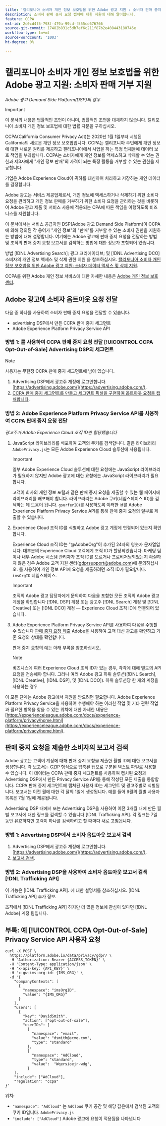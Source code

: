 ```yaml
---
title: '캘리포니아 소비자 개인 정보 보호법을 위한 Adobe 광고 지원 : 소비자 판매 중지 지원'
description: 소비자 판매 중지 요청 캡처에 대한 지원에 대해 알아봅니다.
feature: CCPA
exl-id: 2c0cd4f5-798f-479a-99cd-f555cd676766
source-git-commit: 17482b831c5db7ef6c211f87b2e408443180746e
workflow-type: tm+mt
source-wordcount: '1003'
ht-degree: 0%

---
```


# 캘리포니아 소비자 개인 정보 보호법을 위한 Adobe 광고 지원: 소비자 판매 거부 지원

*Adobe 광고 Demand Side Platform(DSP)의 경우*

>[!IMPORTANT]
>
>이 문서의 내용은 법률적인 조언이 아니며, 법률적인 조언을 대체하지 않습니다. 캘리포니아 소비자 개인 정보 보호법에 대한 법률 자문을 구하십시오.

CCPA(California Consumer Privacy Act)는 2020년 1월 1일부터 시행된 California의 새로운 개인 정보 보호법입니다. CCPA는 캘리포니아 주민에게 개인 정보에 대한 새로운 권리를 제공하고 캘리포니아에서 사업을 하는 특정 업체들에 데이터 보호 책임을 부과합니다. CCPA는 소비자에게 개인 정보를 액세스하고 삭제할 수 있는 권한과 제3자에게 &quot;개인 정보 판매&quot;의 자격이 되는 특정 활동을 거부할 수 있는 권한을 제공합니다.

기업은 Adobe Experience Cloud이 귀하를 대신하여 처리하고 저장하는 개인 데이터를 결정합니다.

Adobe 광고는 서비스 제공업체로서, 개인 정보에 액세스하거나 삭제하기 위한 소비자 요청을 관리하고 개인 정보 판매를 거부하기 위한 소비자 요청을 관리하는 것을 비롯하여 Adobe 광고 제품 및 서비스 사용에 적용되는 CPA에 따른 책임을 이행하도록 비즈니스를 지원합니다.

이 문서에서는 서비스 공급자인 DSP(Adobe 광고 Demand Side Platform)이 CCPA에 의해 정의된 각 용어가 &quot;개인 정보&quot;의 &quot;판매&quot;를 거부할 수 있는 소비자 권한을 지원하는 방법에 대해 설명합니다. 여기에는 Adobe 광고에 판매 중지 요청을 전달하는 방법 및 조직의 판매 중지 요청 보고서를 검색하는 방법에 대한 정보가 포함되어 있습니다.

방법 [!DNL Advertising Search]; 광고 크리에이티브; 및 [!DNL Advertising DCO] 소비자의 개인 정보 액세스 및 삭제 권한 지원 을 참조하십시오. [캘리포니아 소비자 개인 정보 보호법을 위한 Adobe 광고 지원: 소비자 데이터 액세스 및 삭제 지원](/help/privacy/ccpa-access-delete.md).

CCPA를 위한 Adobe 개인 정보 서비스에 대한 자세한 내용은 [Adobe 개인 정보 보호 센터](https://www.adobe.com/privacy/ccpa.html).

## Adobe 광고에 소비자 옵트아웃 요청 전달

다음 중 하나를 사용하여 소비자 판매 중지 요청을 전달할 수 있습니다.

* advertising DSP에서 만든 CCPA 판매 중지 세그먼트
* Adobe Experience Platform Privacy Service API

### 방법 1: 를 사용하여 CCPA 판매 중지 요청 전달 [!UICONTROL CCPA Opt-Out-of-Sale] Advertising DSP의 세그먼트

>[!NOTE]
>
>사용자는 무한정 CCPA 판매 중지 세그먼트에 남아 있습니다.

1. Advertising DSP에서 광고주 계정에 로그인합니다. [https://advertising.adobe.com/](https://advertising.adobe.com/).
1. [CCPA 판매 중지 세그먼트를 만들고 세그먼트 픽셀을 구현하여 옵트아웃 요청을 캡처합니다](/help/dsp/audiences/ccpa-opt-out-segment-create.md).

### 방법 2: Adobe Experience Platform Privacy Service API를 사용하여 CCPA 판매 중지 요청 전달

*광고주가 Adobe Experience Cloud 조직 ID만 할당했습니다*

1. JavaScript 라이브러리를 배포하여 고객의 쿠키를 검색합니다. 같은 라이브러리 `AdobePrivacy.js`는 모든 Adobe Experience Cloud 솔루션에 사용됩니다.

   >[!IMPORTANT]
   >
   >일부 Adobe Experience Cloud 솔루션에 대한 요청에는 JavaScript 라이브러리가 필요하지 않지만 Adobe 광고에 대한 요청에는 JavaScript 라이브러리가 필요합니다.

   고객이 회사의 개인 정보 포털과 같은 판매 중지 요청을 제출할 수 있는 웹 페이지에 라이브러리를 배포해야 합니다. 라이브러리는 Adobe 쿠키(네임스페이스 ID)를 검색하는 데 도움이 됩니다. `gsurferID`)를 사용하도록 이러한 id를 Adobe Experience Platform Privacy Service API를 통해 판매 중지 요청의 일부로 제출할 수 있습니다.

1. Experience Cloud 조직 ID를 식별하고 Adobe 광고 계정에 연결되어 있는지 확인합니다.

   Experience Cloud 조직 ID는 &quot;@AdobeOrg&quot;이 추가된 24자의 영숫자 문자열입니다. 대부분의 Experience Cloud 고객에게 조직 ID가 할당되었습니다. 마케팅 팀이나 내부 Adobe 시스템 관리자가 조직 ID를 모르거나 프로비저닝되었는지 확실하지 않은 경우 Adobe 고객 지원 센터(gdprsupport@adobe.com)에 문의하십시오. 를 사용하여 개인 정보 API에 요청을 제출하려면 조직 ID가 필요합니다. `imsOrgID` 네임스페이스.

   >[!IMPORTANT]
   >
   >조직의 Adobe 광고 담당자에게 문의하여 다음을 포함한 모든 조직의 Adobe 광고 계정을 확인합니다 [!DNL DSP] 계정 또는 광고주 [!DNL Search] 계정 및 [!DNL Creative] 또는 [!DNL DCO] 계정 — Experience Cloud 조직 ID에 연결되어 있습니다.

1. Adobe Experience Platform Privacy Service API를 사용하여 다음을 수행할 수 있습니다 [판매 중지 요청 제출](https://experienceleague.adobe.com/docs/experience-platform/privacy/api/consent.html) Adobe을 사용하여 고객 대신 광고를 확인하고 기존 요청의 상태를 확인합니다.

   판매 중지 요청의 예는 아래 부록을 참조하십시오.

   >[!NOTE]
   비즈니스에 여러 Experience Cloud 조직 ID가 있는 경우, 각각에 대해 별도의 API 요청을 전송해야 합니다. 그러나 여러 Adobe 광고 하위 솔루션([!DNL Search], [!DNL Creative], [!DNL DSP], 및 [!DNL DCO]). 하위 솔루션당 한 개의 계정을 사용하는 경우

이 모든 단계는 Adobe 광고에서 지원을 받으려면 필요합니다. Adobe Experience Platform Privacy Service을 사용하여 수행해야 하는 이러한 작업 및 기타 관련 작업과 필요한 항목을 찾을 수 있는 위치에 대한 자세한 내용은 [https://experienceleague.adobe.com/docs/experience-platform/privacy/home.html](https://experienceleague.adobe.com/docs/experience-platform/privacy/home.html).

## 판매 중지 요청을 제출한 소비자의 보고서 검색

Adobe 광고는 고객이 계정에 대해 판매 중지 요청을 제출한 월별 ID에 대한 보고서를 생성합니다. 각 보고서는 GZIP 형식으로 압축된 탭으로 구분된 텍스트 파일로 사용할 수 있습니다. 이 데이터는 CCPA 판매 중지 세그먼트를 사용하여 캡처된 요청과 Advertising DSP에서 만든 Privacy Service API를 통해 작성된 모든 제출을 통합합니다. CCPA 판매 중지 세그먼트에 캡처된 사용자 ID는 세그먼트 및 광고주별로 식별됩니다. 보고서는 이전 월에 대한 각 달의 1일에 생성됩니다. 예를 들어 6월의 월별 사용자 목록은 7월 1일에 제공됩니다.

Advertising DSP 내에서 또는 Advertising DSP을 사용하여 이전 3개월 내에 만든 월별 보고서에 대한 링크를 검색할 수 있습니다 [!DNL Trafficking API]. 각 링크는 7일 동안 유효하지만 고객이 하나를 검색하려고 할 때마다 새로 고침됩니다.

### 방법 1: Advertising DSP에서 소비자 옵트아웃 보고서 검색

1. Advertising DSP에서 광고주 계정에 로그인합니다. [https://advertising.adobe.com/](https://advertising.adobe.com/).
1. [보고서 검색](/help/dsp/audiences/ccpa-opt-out-segment-report-retrieve.md).

### 방법 2: Advertising DSP을 사용하여 소비자 옵트아웃 보고서 검색 [!DNL Trafficking API]

이 기능은 [!DNL Trafficking API]. 에 대한 설명서를 참조하십시오. [!DNL Trafficking API] 추가 정보.

조직에서 [!DNL Trafficking API] 하지만 더 많은 정보에 관심이 있다면 [!DNL Adobe] 계정 팀입니다.

## 부록: 예 [!UICONTROL CCPA Opt-Out-of-Sale] Privacy Service API 사용자 요청

```
curl -X POST \
  https://platform.adobe.io/data/privacy/gdpr/ \
  -H 'Authorization: Bearer {ACCESS_TOKEN}' \
  -H 'Content-Type: application/json' \
  -H 'x-api-key: {API_KEY}' \
  -H 'x-gw-ims-org-id: {IMS_ORG}' \
  -d '{
    "companyContexts": [
      {
        "namespace": "imsOrgID",
        "value": "{IMS_ORG}"
      }
    ],
    "users": [
      {
        "key": "DavidSmith",
        "action": ["opt-out-of-sale"],
        "userIDs": [
          {
            "namespace": "email",
            "value": "dsmith@acme.com",
            "type": "standard"
          },
          {
            "namespace": "AdCloud",
            "type": "standard",
            "value":  "Wqersioejr-wdg",
          }
    ],
    "include": ["AdCloud"],
    "regulation": "ccpa"
}'
```

위치:

* `"namespace": "AdCloud"` 는 `AdCloud` 쿠키 공간 및 해당 값은에서 검색된 고객의 쿠키 ID입니다. `AdobePrivacy.js`
* `"include": ["AdCloud"]` Adobe 광고에 요청이 적용됨을 나타냅니다
